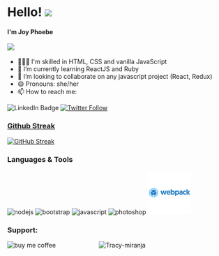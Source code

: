 ### <h1> Hello! <img src="https://media.giphy.com/media/hvRJCLFzcasrR4ia7z/giphy.gif" width="30px"/> </h1>
<h4> I'm Joy Phoebe </h4>
<img src= "https://media3.giphy.com/media/GRgLOxPTSQ8r3SS0n7/giphy.gif?cid=ecf05e47hv19zro1mvurp1f7hdx3dnp834nimkb63e6fk5pa&rid=giphy.gif&ct=s">

 
- 👩🏾‍💻 I'm skilled in HTML, CSS and vanilla JavaScript
- 🌱 I’m currently learning ReactJS and Ruby
- 👯 I’m looking to collaborate on any javascript project (React, Redux)
- 😄 Pronouns: she/her 
- 📫 How to reach me: 
<div display="flex" gap="30px">
 <img src="https://img.shields.io/badge/LinkedIn-blue?style=for-the-badge&logo=linkedin&logoColor=white" alt="LinkedIn Badge"/>
 <a href="https://www.linkedin.com/in/joy-phoebe-00b80a13a">  <img alt="Twitter Follow" src="https://img.shields.io/twitter/follow/joyapisi?style=social">
 <a href="https://www.twitter.com/joyapisi">
</div> 
  
### Github Streak
 
[![GitHub Streak](https://github-readme-streak-stats.herokuapp.com?user=joyapisi&background=45%2C7CC3EB%2CEB5454)](https://git.io/streak-stats)

### Languages & Tools
<div display="flex" gap="20px">
  <img src="https://media2.giphy.com/media/kdFc8fubgS31b8DsVu/giphy.gif?cid=ecf05e479q1mee804uznx4nkwztimemxy10lmyam7ic3bs2c&rid=giphy.gif&ct=s" alt="nodejs" width="60" height="60"/>
 
<img src="https://media2.giphy.com/media/Sr8xDpMwVKOHUWDVRD/giphy.gif?cid=ecf05e4775juwr8w1ds7qt6ag75t3483ygj1zpjv66x56iq8&rid=giphy.gif&ct=s" alt="bootstrap" width="60" height="60"/>
 
<img src="https://media3.giphy.com/media/ln7z2eWriiQAllfVcn/giphy.gif?cid=ecf05e47upfsfvg32ba1ig27jzwq3bsmzjxqxadwgimxbtiq&rid=giphy.gif&ct=s" alt="javascript" width="60" height="60"/>
 
<img src="https://media0.giphy.com/media/QWOSiVuUuNAJHXv0FX/giphy.gif?cid=ecf05e47eaqme9hxoleim882hxdoiwi3afjqs99ib3erllgo&rid=giphy.gif&ct=s" alt="photoshop" width="60" height="60"/>
 
<img src="https://raw.githubusercontent.com/devicons/devicon/d00d0969292a6569d45b06d3f350f463a0107b0d/icons/webpack/webpack-original-wordmark.svg" alt="webpack" width="100" height="100" top="20px"/>
<div>  
  




<h3 align="left">Support:</h3>
<p><a href="https://www.buymeacoffee.com/buy me coffee"> <img align="left" src="https://cdn.buymeacoffee.com/buttons/v2/default-yellow.png" height="50" width="210" alt="buy me coffee" /></a><a href="https://ko-fi.com/Tracy-miranja"> <img align="left" src="https://cdn.ko-fi.com/cdn/kofi3.png?v=3" height="50" width="210" alt="Tracy-miranja" /></a></p><br><br>

<!--
**joyapisi/joyapisi** is a ✨ _special_ ✨ repository because its `README.md` (this file) appears on your GitHub profile.

<div id="header" align="center">
  <img src="https://media4.giphy.com/media/1oF1KAEYvmXBMo6uTS/100.webp?cid=ecf05e47dpb2fjsjgcrgvq6uwj4jtym2ru1vouhjt48e5ygb&rid=100.webp&ct=g"/>
</div>

<img height="180em" src="https://github-readme-stats.vercel.app/api?username=joyapisi&show_icons=true&hide_border=true&&count_private=true&include_all_commits=true" />

<div id="badges">
  <a href="https://www.linkedin.com/in/joy-phoebe-00b80a13a">
    <img src="https://img.shields.io/badge/LinkedIn-blue?style=for-the-badge&logo=linkedin&logoColor=white" alt="LinkedIn Badge"/>
  </a>
</div>

<h1>
  hey there
  <img src="https://media.giphy.com/media/hvRJCLFzcasrR4ia7z/giphy.gif" width="30px"/>
</h1>

Here are some ideas to get you started:


